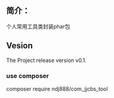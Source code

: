 ## 简介：
个人常用工具类封装phar包

## Vesion
The Project release version v0.1.

### use composer
composer require ndj888/com_jjcbs_tool

